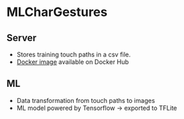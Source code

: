 # MLCharGestures

## Server

* Stores training touch paths in a csv file.
* [Docker image](https://hub.docker.com/repository/docker/orlopau/mlchar-server) available on Docker Hub

## ML

* Data transformation from touch paths to images
* ML model powered by Tensorflow -> exported to TFLite
